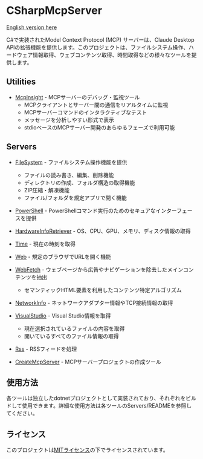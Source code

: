 ﻿# CSharpMcpServer

[English version here](README.md)

C#で実装されたModel Context Protocol (MCP) サーバーは、Claude Desktop APIの拡張機能を提供します。このプロジェクトは、ファイルシステム操作、ハードウェア情報取得、ウェブコンテンツ取得、時間取得などの様々なツールを提供します。

## Utilities

- [McpInsight](McpInsight/README.ja.md) - MCPサーバーのデバッグ・監視ツール
  - MCPクライアントとサーバー間の通信をリアルタイムに監視
  - MCPサーバーコマンドのインタラクティブなテスト
  - メッセージを分析しやすい形式で表示
  - stdioベースのMCPサーバー開発のあらゆるフェーズで利用可能

## Servers

- [FileSystem](Servers/FileSystem/README.ja.md) - ファイルシステム操作機能を提供
  - ファイルの読み書き、編集、削除機能
  - ディレクトリの作成、フォルダ構造の取得機能
  - ZIP圧縮・解凍機能
  - ファイル/フォルダを規定アプリで開く機能

- [PowerShell](Servers/PowerShell/README.ja.md) - PowerShellコマンド実行のためのセキュアなインターフェースを提供

- [HardwareInfoRetriever](Servers/HardwareInfoRetriever/README.ja.md) - OS、CPU、GPU、メモリ、ディスク情報の取得

- [Time](Servers/Time/README.ja.md) - 現在の時刻を取得

- [Web](Servers/Web/README.ja.md) - 規定のブラウザでURLを開く機能

- [WebFetch](Servers/WebFetch/README.ja.md) - ウェブページから広告やナビゲーションを除去したメインコンテンツを抽出
  - セマンティックHTML要素を利用したコンテンツ特定アルゴリズム

- [NetworkInfo](Servers/NetworkInfo/README.ja.md) - ネットワークアダプター情報やTCP接続情報の取得

- [VisualStudio](Servers/VisualStudio/README.ja.md) - Visual Studio情報を取得
  - 現在選択されているファイルの内容を取得
  - 開いているすべてのファイル情報の取得

- [Rss](Servers/Rss/README.ja.md) - RSSフィードを処理

- [CreateMcpServer](Servers/CreateMcpServer/README.ja.md) - MCPサーバープロジェクトの作成ツール

## 使用方法

各ツールは独立したdotnetプロジェクトとして実装されており、それぞれをビルドして使用できます。詳細な使用方法は各ツールのServers/READMEを参照してください。

## ライセンス
このプロジェクトは[MITライセンス](LICENSE.txt)の下でライセンスされています。
